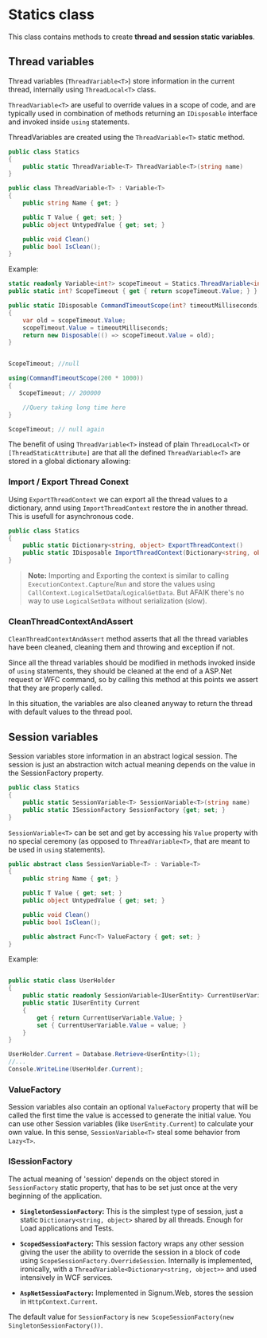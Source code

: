 ﻿# Statics class

This class contains methods to create **thread and session static variables**. 


## Thread variables

Thread variables (`ThreadVariable<T>`) store information in the current thread, internally using `ThreadLocal<T>` class. 

`ThreadVariable<T>` are useful to override values in a scope of code, and are typically used in combination of methods returning an `IDisposable` interface and invoked inside `using` statements.

ThreadVariables are created using the `ThreadVariable<T>` static method.

```C#
public class Statics
{
    public static ThreadVariable<T> ThreadVariable<T>(string name)
}
```

```C#
public class ThreadVariable<T> : Variable<T>
{    
    public string Name { get; }

    public T Value { get; set; }
    public object UntypedValue { get; set; }

    public void Clean()
    public bool IsClean();
} 

```

Example: 

```C#
static readonly Variable<int?> scopeTimeout = Statics.ThreadVariable<int?>("scopeTimeout");
public static int? ScopeTimeout { get { return scopeTimeout.Value; } }

public static IDisposable CommandTimeoutScope(int? timeoutMilliseconds)
{
    var old = scopeTimeout.Value;
    scopeTimeout.Value = timeoutMilliseconds;
    return new Disposable(() => scopeTimeout.Value = old);
}
```


```C#

ScopeTimeout; //null

using(CommandTimeoutScope(200 * 1000))
{
   ScopeTimeout; // 200000  

    //Query taking long time here
}

ScopeTimeout; // null again
```

The benefit of using `ThreadVariable<T>` instead of plain `ThreadLocal<T>` or `[ThreadStaticAttribute]` are that all the defined `ThreadVariable<T>` are stored in a global dictionary allowing: 

### Import / Export Thread Conext

Using `ExportThreadContext` we can export all the thread values to a dictionary, annd using `ImportThreadContext` restore the in another thread. This is usefull for asynchronous code. 

```C#
public class Statics
{
    public static Dictionary<string, object> ExportThreadContext()
    public static IDisposable ImportThreadContext(Dictionary<string, object> context)
}
```

> **Note:** Importing and Exporting the context is similar to calling `ExecutionContext.Capture`/`Run` and store the values using `CallContext.LogicalSetData`/`LogicalGetData`. But AFAIK there's no way to use `LogicalSetData` without serialization (slow). 

### CleanThreadContextAndAssert

`CleanThreadContextAndAssert` method asserts that all the thread variables have been cleaned, cleaning them and throwing and exception if not. 

Since all the thread variables should be modified in methods invoked inside of `using` statements, they should be cleaned at the end of a ASP.Net request or WFC command, so by calling this method at this points we assert that they are properly called.

In this situation, the variables are also cleaned anyway to return the thread with default values to the thread pool. 

## Session variables  

Session variables store information in an abstract logical session. The session is just an abstraction witch actual meaning depends on the value in the SessionFactory property. 

```C#
public class Statics
{
    public static SessionVariable<T> SessionVariable<T>(string name)
    public static ISessionFactory SessionFactory {get; set; }
}
```

`SessionVariable<T>` can be set and get by accessing his `Value` property with no special ceremony (as opposed to `ThreadVariable<T>`, that are meant to be used in `using` statements).

```C#
public abstract class SessionVariable<T> : Variable<T>
{
    public string Name { get; }

    public T Value { get; set; }
    public object UntypedValue { get; set; }

    public void Clean()
    public bool IsClean();

    public abstract Func<T> ValueFactory { get; set; }
}
```

Example: 

```C#

public static class UserHolder
{
    public static readonly SessionVariable<IUserEntity> CurrentUserVariable = Statics.SessionVariable<IUserEntity>("user");
    public static IUserEntity Current
    {
        get { return CurrentUserVariable.Value; }
        set { CurrentUserVariable.Value = value; }
    }
}
```

```C#
UserHolder.Current = Database.Retrieve<UserEntity>(1);
//...
Console.WriteLine(UserHolder.Current);
```

### ValueFactory

Session variables also contain an optional `ValueFactory` property that will be called the first time the value is accessed to generate the initial value. You can use other Session variables (like `UserEntity.Current`) to calculate your own value. In this sense, `SessionVariable<T>` steal some behavior from `Lazy<T>`.   

### ISessionFactory

The actual meaning of 'session' depends on the object stored in `SessionFactory` static property, that has to be set just once at the very beginning of the application.     

* **`SingletonSessionFactory`:** This is the simplest type of session, just a static `Dictionary<string, object>` shared by all threads. Enough for Load applications and Tests. 

* **`ScopedSessionFactory`:** This session factory  wraps any other session giving the user the ability to override the session in a block of code using `ScopeSessionFactory.OverrideSession`. 
Internally is implemented, ironically, with a `ThreadVariable<Dictionary<string, object>>` and used intensively in WCF services. 

* **`AspNetSessionFactory`:** Implemented in Signum.Web, stores the session in `HttpContext.Current`. 

The default value for `SessionFactory` is `new ScopeSessionFactory(new SingletonSessionFactory())`. 



